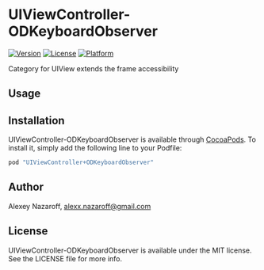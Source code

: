 # UIViewController-ODKeyboardObserver

[![Version](https://img.shields.io/cocoapods/v/UIViewController+ODKeyboardObserver.svg?style=flat)](http://cocoapods.org/pods/UIViewController+ODKeyboardObserver)
[![License](https://img.shields.io/cocoapods/l/UIViewController+ODKeyboardObserver.svg?style=flat)](http://cocoapods.org/pods/UIViewController+ODKeyboardObserver)
[![Platform](https://img.shields.io/cocoapods/p/UIViewController+ODKeyboardObserver.svg?style=flat)](http://cocoapods.org/pods/UIViewController+ODKeyboardObserver)

Category for UIView extends the frame accessibility

## Usage

## Installation

UIViewController-ODKeyboardObserver is available through [CocoaPods](http://cocoapods.org). To install
it, simply add the following line to your Podfile:

```ruby
pod "UIViewController+ODKeyboardObserver"
```

## Author

Alexey Nazaroff, alexx.nazaroff@gmail.com

## License

UIViewController-ODKeyboardObserver is available under the MIT license. See the LICENSE file for more info.
